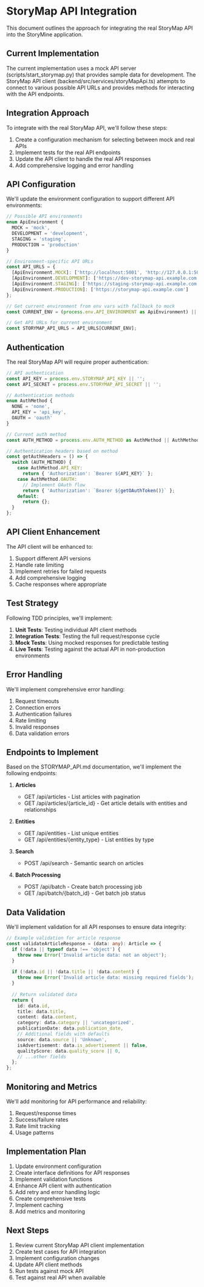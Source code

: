 # StoryMap API Integration

This document outlines the approach for integrating the real StoryMap API into the StoryMine application.

## Current Implementation

The current implementation uses a mock API server (scripts/start_storymap.py) that provides sample data for development. The StoryMap API client (backend/src/services/storyMapApi.ts) attempts to connect to various possible API URLs and provides methods for interacting with the API endpoints.

## Integration Approach

To integrate with the real StoryMap API, we'll follow these steps:

1. Create a configuration mechanism for selecting between mock and real APIs
2. Implement tests for the real API endpoints
3. Update the API client to handle the real API responses
4. Add comprehensive logging and error handling

## API Configuration

We'll update the environment configuration to support different API environments:

```typescript
// Possible API environments
enum ApiEnvironment {
  MOCK = 'mock',
  DEVELOPMENT = 'development',
  STAGING = 'staging',
  PRODUCTION = 'production'
}

// Environment-specific API URLs
const API_URLS = {
  [ApiEnvironment.MOCK]: ['http://localhost:5001', 'http://127.0.0.1:5001'],
  [ApiEnvironment.DEVELOPMENT]: ['https://dev-storymap-api.example.com'],
  [ApiEnvironment.STAGING]: ['https://staging-storymap-api.example.com'],
  [ApiEnvironment.PRODUCTION]: ['https://storymap-api.example.com']
};

// Get current environment from env vars with fallback to mock
const CURRENT_ENV = (process.env.API_ENVIRONMENT as ApiEnvironment) || ApiEnvironment.MOCK;

// Get API URLs for current environment
const STORYMAP_API_URLS = API_URLS[CURRENT_ENV];
```

## Authentication

The real StoryMap API will require proper authentication:

```typescript
// API authentication
const API_KEY = process.env.STORYMAP_API_KEY || '';
const API_SECRET = process.env.STORYMAP_API_SECRET || '';

// Authentication methods
enum AuthMethod {
  NONE = 'none',
  API_KEY = 'api_key',
  OAUTH = 'oauth'
}

// Current auth method
const AUTH_METHOD = process.env.AUTH_METHOD as AuthMethod || AuthMethod.NONE;

// Authentication headers based on method
const getAuthHeaders = () => {
  switch (AUTH_METHOD) {
    case AuthMethod.API_KEY:
      return { 'Authorization': `Bearer ${API_KEY}` };
    case AuthMethod.OAUTH:
      // Implement OAuth flow
      return { 'Authorization': `Bearer ${getOAuthToken()}` };
    default:
      return {};
  }
};
```

## API Client Enhancement

The API client will be enhanced to:

1. Support different API versions
2. Handle rate limiting
3. Implement retries for failed requests
4. Add comprehensive logging
5. Cache responses where appropriate

## Test Strategy

Following TDD principles, we'll implement:

1. **Unit Tests**: Testing individual API client methods
2. **Integration Tests**: Testing the full request/response cycle
3. **Mock Tests**: Using mocked responses for predictable testing
4. **Live Tests**: Testing against the actual API in non-production environments

## Error Handling

We'll implement comprehensive error handling:

1. Request timeouts
2. Connection errors
3. Authentication failures
4. Rate limiting
5. Invalid responses
6. Data validation errors

## Endpoints to Implement

Based on the STORYMAP_API.md documentation, we'll implement the following endpoints:

1. **Articles**
   - GET /api/articles - List articles with pagination
   - GET /api/articles/{article_id} - Get article details with entities and relationships

2. **Entities**
   - GET /api/entities - List unique entities
   - GET /api/entities/{entity_type} - List entities by type

3. **Search**
   - POST /api/search - Semantic search on articles

4. **Batch Processing**
   - POST /api/batch - Create batch processing job
   - GET /api/batch/{batch_id} - Get batch job status

## Data Validation

We'll implement validation for all API responses to ensure data integrity:

```typescript
// Example validation for article response
const validateArticleResponse = (data: any): Article => {
  if (!data || typeof data !== 'object') {
    throw new Error('Invalid article data: not an object');
  }
  
  if (!data.id || !data.title || !data.content) {
    throw new Error('Invalid article data: missing required fields');
  }
  
  // Return validated data
  return {
    id: data.id,
    title: data.title,
    content: data.content,
    category: data.category || 'uncategorized',
    publicationDate: data.publication_date,
    // Additional fields with defaults
    source: data.source || 'Unknown',
    isAdvertisement: data.is_advertisement || false,
    qualityScore: data.quality_score || 0,
    // ...other fields
  };
};
```

## Monitoring and Metrics

We'll add monitoring for API performance and reliability:

1. Request/response times
2. Success/failure rates
3. Rate limit tracking
4. Usage patterns

## Implementation Plan

1. Update environment configuration
2. Create interface definitions for API responses
3. Implement validation functions
4. Enhance API client with authentication
5. Add retry and error handling logic
6. Create comprehensive tests
7. Implement caching
8. Add metrics and monitoring

## Next Steps

1. Review current StoryMap API client implementation
2. Create test cases for API integration
3. Implement configuration changes
4. Update API client methods
5. Run tests against mock API
6. Test against real API when available 